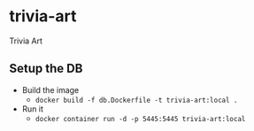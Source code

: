 # trivia-art

Trivia Art

## Setup the DB

- Build the image
  - `docker build -f db.Dockerfile -t trivia-art:local .`
- Run it
  - `docker container run -d -p 5445:5445 trivia-art:local`
